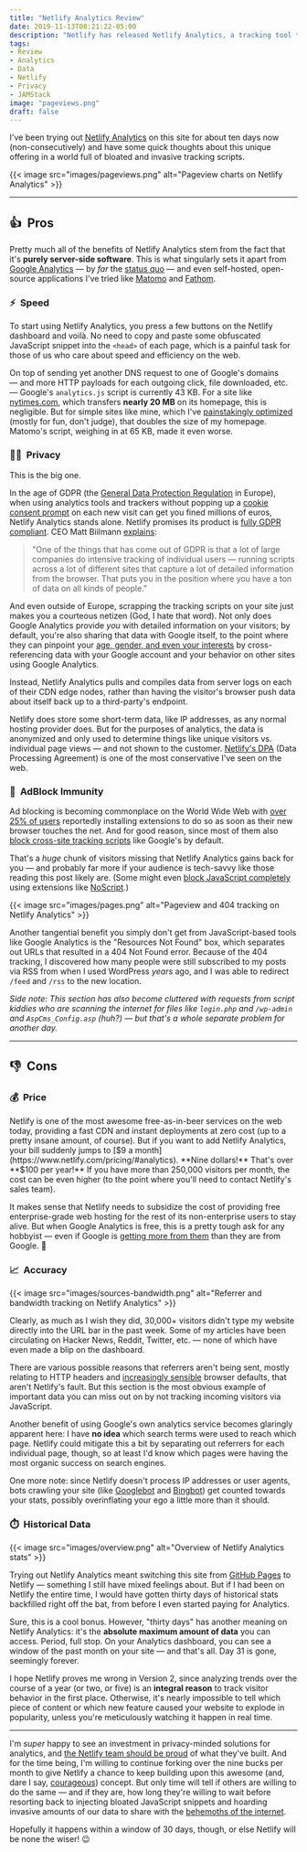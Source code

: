 ```yaml
---
title: "Netlify Analytics Review"
date: 2019-11-13T08:21:22-05:00
description: "Netlify has released Netlify Analytics, a tracking tool that's the only one of its kind, prioritizing privacy and speed."
tags:
- Review
- Analytics
- Data
- Netlify
- Privacy
- JAMStack
image: "pageviews.png"
draft: false
---
```



I've been trying out [Netlify Analytics](https://www.netlify.com/products/analytics/) on this site for about ten days now (non-consecutively) and have some quick thoughts about this unique offering in a world full of bloated and invasive tracking scripts.

{{< image src="images/pageviews.png" alt="Pageview charts on Netlify Analytics" >}}


---


## 👍&nbsp; Pros

Pretty much all of the benefits of Netlify Analytics stem from the fact that it's **purely server-side software**. This is what singularly sets it apart from [Google Analytics](https://analytics.google.com/analytics/web/) — by _far_ the [status quo](https://trends.builtwith.com/analytics/Google-Analytics) — and even self-hosted, open-source applications I've tried like [Matomo](https://github.com/matomo-org/matomo) and [Fathom](https://github.com/usefathom/fathom).

### ⚡&nbsp; Speed

To start using Netlify Analytics, you press a few buttons on the Netlify dashboard and voilà. No need to copy and paste some obfuscated JavaScript snippet into the `<head>` of each page, which is a painful task for those of us who care about speed and efficiency on the web.

On top of sending yet another DNS request to one of Google's domains — and more HTTP payloads for each outgoing click, file downloaded, etc. — Google's `analytics.js` script is currently 43 KB. For a site like [nytimes.com](https://www.nytimes.com/), which transfers **nearly 20 MB** on its homepage, this is negligible. But for simple sites like mine, which I've [painstakingly optimized](https://gtmetrix.com/reports/jarv.is/uOzCBKlv) (mostly for fun, don't judge), that doubles the size of my homepage. Matomo's script, weighing in at 65 KB, made it even worse.

### 🕵️‍♂️&nbsp; Privacy

This is the big one.

In the age of GDPR (the [General Data Protection Regulation](https://en.wikipedia.org/wiki/General_Data_Protection_Regulation) in Europe), when using analytics tools and trackers without popping up a [cookie consent prompt](https://www.freeprivacypolicy.com/blog/cookie-consent-examples/) on each new visit can get you fined millions of euros, Netlify Analytics stands alone. Netlify promises its product is [fully GDPR compliant](https://docs.netlify.com/monitor-sites/analytics/). CEO Matt Biilmann [explains](https://thenewstack.io/the-netlify-web-platform-adds-server-side-analytics-aimed-at-privacy/):

> "One of the things that has come out of GDPR is that a lot of large companies do intensive tracking of individual users — running scripts across a lot of different sites that capture a lot of detailed information from the browser. That puts you in the position where you have a ton of data on all kinds of people."

And even outside of Europe, scrapping the tracking scripts on your site just makes you a courteous netizen (God, I hate that word). Not only does Google Analytics provide _you_ with detailed information on your visitors; by default, you're also sharing that data with Google itself, to the point where they can pinpoint your [age, gender, and even your interests](https://support.google.com/analytics/answer/2799357?hl=en) by cross-referencing data with your Google account and your behavior on other sites using Google Analytics.

Instead, Netlify Analytics pulls and compiles data from server logs on each of their CDN edge nodes, rather than having the visitor's browser push data about itself back up to a third-party's endpoint.

Netlify does store some short-term data, like IP addresses, as any normal hosting provider does. But for the purposes of analytics, the data is anonymized and only used to determine things like unique visitors vs. individual page views — and not shown to the customer. [Netlify's DPA](https://www.netlify.com/gdpr/) (Data Processing Agreement) is one of the most conservative I've seen on the web.

### 🛑&nbsp; AdBlock Immunity

Ad blocking is becoming commonplace on the World Wide Web with [over 25% of users](https://www.statista.com/statistics/804008/ad-blocking-reach-usage-us/) reportedly installing extensions to do so as soon as their new browser touches the net. And for good reason, since most of them also [block cross-site tracking scripts](https://moz.com/blog/analytics-black-holes) like Google's by default.

That's a _huge_ chunk of visitors missing that Netlify Analytics gains back for you — and probably far more if your audience is tech-savvy like those reading this post likely are. (Some might even [block JavaScript completely](https://www.gnu.org/philosophy/javascript-trap.en.html) using extensions like [NoScript](https://addons.mozilla.org/en-US/firefox/addon/noscript/).)

{{< image src="images/pages.png" alt="Pageview and 404 tracking on Netlify Analytics" >}}

Another tangential benefit you simply don't get from JavaScript-based tools like Google Analytics is the "Resources Not Found" box, which separates out URLs that resulted in a 404 Not Found error. Because of the 404 tracking, I discovered how many people were still subscribed to my posts via RSS from when I used WordPress _years_ ago, and I was able to redirect `/feed` and `/rss` to the new location.

_Side note: This section has also become cluttered with requests from script kiddies who are scanning the internet for files like `login.php` and `/wp-admin` and `AspCms_Config.asp` (huh?) — but that's a whole separate problem for another day._


---


## 👎&nbsp; Cons

### 💰&nbsp; Price

Netlify is one of the most awesome free-as-in-beer services on the web today, providing a fast CDN and instant deployments at zero cost (up to a pretty insane amount, of course). But if you want to add Netlify Analytics, your bill suddenly jumps to [$9 a month](https://www.netlify.com/pricing/#analytics). **Nine dollars!** That's over **$100 per year!** If you have more than 250,000 visitors per month, the cost can be even higher (to the point where you'll need to contact Netlify's sales team).

It makes sense that Netlify needs to subsidize the cost of providing free enterprise-grade web hosting for the rest of its non-enterprise users to stay alive. But when Google Analytics is free, this is a pretty tough ask for any hobbyist — even if Google is [getting more from them](https://support.google.com/analytics/answer/1011397?hl=en) than they are from Google. 😬

### 📈&nbsp; Accuracy

{{< image src="images/sources-bandwidth.png" alt="Referrer and bandwidth tracking on Netlify Analytics" >}}

Clearly, as much as I wish they did, 30,000+ visitors didn't type my website directly into the URL bar in the past week. Some of my articles have been circulating on Hacker News, Reddit, Twitter, etc. — none of which have even made a blip on the dashboard.

There are various possible reasons that referrers aren't being sent, mostly relating to HTTP headers and [increasingly sensible](https://blog.mozilla.org/blog/2019/06/04/firefox-now-available-with-enhanced-tracking-protection-by-default/) browser defaults, that aren't Netlify's fault. But this section is the most obvious example of important data you can miss out on by not tracking incoming visitors via JavaScript.

Another benefit of using Google's own analytics service becomes glaringly apparent here: I have **no idea** which search terms were used to reach which page. Netlify could mitigate this a bit by separating out referrers for each individual page, though, so at least I'd know which pages were having the most organic success on search engines.

One more note: since Netlify doesn't process IP addresses or user agents, bots crawling your site (like [Googlebot](https://support.google.com/webmasters/answer/182072?hl=en) and [Bingbot](https://www.bing.com/webmaster/help/which-crawlers-does-bing-use-8c184ec0)) get counted towards your stats, possibly overinflating your ego a little more than it should.

### ⏱️&nbsp; Historical Data

{{< image src="images/overview.png" alt="Overview of Netlify Analytics stats" >}}

Trying out Netlify Analytics meant switching this site from [GitHub Pages](https://pages.github.com/) to Netlify — something I still have mixed feelings about. But if I had been on Netlify the entire time, I would have gotten thirty days of historical stats backfilled right off the bat, from before I even started paying for Analytics.

Sure, this is a cool bonus. However, "thirty days" has another meaning on Netlify Analytics: it's the **absolute maximum amount of data** you can access. Period, full stop. On your Analytics dashboard, you can see a window of the past month on your site — and that's all. Day 31 is gone, seemingly forever.

I hope Netlify proves me wrong in Version 2, since analyzing trends over the course of a year (or two, or five) is an **integral reason** to track visitor behavior in the first place. Otherwise, it's nearly impossible to tell which piece of content or which new feature caused your website to explode in popularity, unless you're meticulously watching it happen in real time.


---


I'm _super_ happy to see an investment in privacy-minded solutions for analytics, and [the Netlify team should be proud](https://www.youtube.com/watch?v=jMo0oQwTVak) of what they've built. And for the time being, I'm willing to continue forking over the nine bucks per month to give Netlify a chance to keep building upon this awesome (and, dare I say, [courageous](https://www.theverge.com/2016/9/7/12838024/apple-iphone-7-plus-headphone-jack-removal-courage)) concept. But only time will tell if others are willing to do the same — and if they are, how long they're willing to wait before resorting back to injecting bloated JavaScript snippets and hoarding invasive amounts of our data to share with the [behemoths of the internet](https://www.google.com/).

Hopefully it happens within a window of 30 days, though, or else Netlify will be none the wiser! 😉
